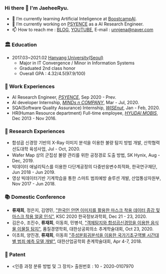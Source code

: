 ### Hi there 👋 I'm JaeheeRyu.

- 🌱 I’m currently learning Artificial Inteligence at [BoostcampAI](https://boostcamp.connect.or.kr/).
- 🔭 I’m currently working on [PSYENCE](https://psyenceaihome.wpcomstaging.com/) as a AI Research Engineer.
- 📫 How to reach me : [BLOG](https://wonder-j.tistory.com/), [YOUTUBE](https://www.youtube.com/channel/UCUdiaXkyIJXdYx4TJO-sj0g), E-mail : unnjena@naver.com

### 🏛 Education
- 2017.03~2021.02 [Hanyang University(Seoul)](https://www.hanyang.ac.kr/)
  - Major in IT Convergence / Minor in Information Systems
  - Graduated 2nd class honor
  - Overall GPA : 4.32/4.5(97.9/100)

### 🌟 Work Experiences
- AI Research Engineer, [<i>PSYENCE</i>](https://psyenceaihome.wpcomstaging.com/), Sep 2020 - Prev.
- AI developer Internship, <i>[MINDs n COMPANY](http://mnc.ai/)</i>, Mar - Jul, 2020.
- SQA(Software Quality Assurance) Internship, <i>[WISEnut](https://www.wisenut.com/)</i>, Jan - Feb, 2020.
- HR(Human Resource department) Full-time employee, <i>[HYUDAI MOBIS](https://www.mobis.co.kr/)</i>, Dec 2013 - Nov 2016.

### 📝 Research Experiences
- 합성곱 신경망 기반의 X-Ray 이미지 분석을 이용한 불량 탐지 방법 개발, 산학협력선도대학 육성사업, Jul - Oct, 2020.
- Wafer Map 상의 군집성 불량 관리를 위한 공정경로 도출 방법, SK Hynix, Aug - Dec, 2019.
- 빅데이터 애널리틱스를 이용한 다단계공정의 다중반응변수최적화, 한국연구재단, Jun 2018 - Jun 2019.
- 영상 빅데이터기반 기계학습을 통한 스마트 범죄예방 솔루션 개발, 산업통상자원부, Nov 2017 - Jun 2018.

### 📚 Domestic Conference
- <b>류재희</b>, 정은지, 김영민, ["한국인 안면 이미지를 활용한 마스크 착용 데이터 증강 및 마스크 착용 얼굴 인식"](https://youtu.be/Axp4PDm9kiw), KSC 2020 한국정보과학회, Dec 21 - 23, 2020. 
- 김은수, 조진수, <b>류재희</b>, 이동희, 민병석, ["객체탐지와 합성곱신경망을 이용한 음식물 이물질 탐지"](http://www.papersearch.net/thesis/article.asp?key=3841070), 품질경영학회, 대한상공회의소 추계학술대회, Oct 23, 2020.
- 이초희, 양진경, <b>류재희</b>, 이동희 ["주성분회귀분석을 이용한 국가기초구역별 시간대별 범죄 예측 모델 개발"](https://www.dbpia.co.kr/Journal/articleDetail?nodeId=NODE07420676), 대한산업공학회 춘계학술대회, Apr 4-7, 2018.

### 🔮 Patent
- <인증 과정 분류 방법 및 그 장치> 출원번호 : 10 - 2020-0107970 
<!--
**JaeheeRyu/JaeheeRyu** is a ✨ _special_ ✨ repository because its `README.md` (this file) appears on your GitHub profile.

Here are some ideas to get you started:

- 🔭 I’m currently working on ...
- 🌱 I’m currently learning ...
- 👯 I’m looking to collaborate on ...
- 🤔 I’m looking for help with ...
- 💬 Ask me about ...
- 📫 How to reach me: ...
- 😄 Pronouns: ...
- ⚡ Fun fact: ...
-->
